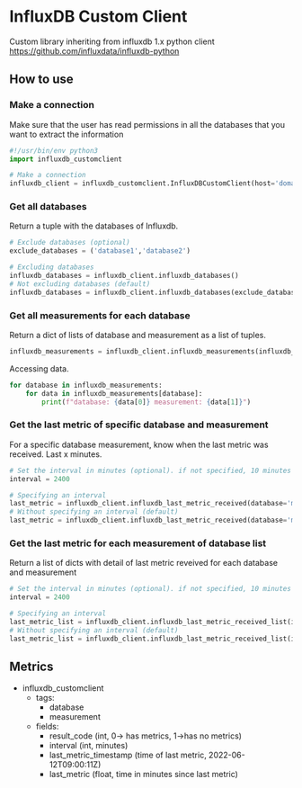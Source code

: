 # InfluxDB Custom Client
Custom library inheriting from influxdb 1.x python client https://github.com/influxdata/influxdb-python

## How to use

### Make a connection

Make sure that the user has read permissions in all the databases that you want to extract the information

```python
#!/usr/bin/env python3
import influxdb_customclient

# Make a connection
influxdb_client = influxdb_customclient.InfluxDBCustomClient(host='domain/ip_address', port=8086, username='my_username', password='my_password', ssl=False, verify_ssl=False)
```

### Get all databases
Return a tuple with the databases of Influxdb.

```python
# Exclude databases (optional)
exclude_databases = ('database1','database2')

# Excluding databases 
influxdb_databases = influxdb_client.influxdb_databases()
# Not excluding databases (default)
influxdb_databases = influxdb_client.influxdb_databases(exclude_databases=exclude_databases)
```

### Get all measurements for each database
Return a dict of lists of database and measurement as a list of tuples.

```python
influxdb_measurements = influxdb_client.influxdb_measurements(influxdb_databases=influxdb_databases)
```

Accessing data.

```python
for database in influxdb_measurements:
    for data in influxdb_measurements[database]:
        print(f"database: {data[0]} measurement: {data[1]}")
```

### Get the last metric of specific database and measurement
For a specific database measurement, know when the last metric was received. Last x minutes.

```python
# Set the interval in minutes (optional). if not specified, 10 minutes by default
interval = 2400

# Specifying an interval
last_metric = influxdb_client.influxdb_last_metric_received(database='my_database', measurement='my_measurement', interval=interval)
# Without specifying an interval (default)
last_metric = influxdb_client.influxdb_last_metric_received(database='my_database', measurement='my_measurement')
```

### Get the last metric for each measurement  of database list
Return a list of dicts with detail of last metric reveived for each database and measurement

```python
# Set the interval in minutes (optional). if not specified, 10 minutes by default
interval = 2400

# Specifying an interval
last_metric_list = influxdb_client.influxdb_last_metric_received_list(influxdb_measurements=influxdb_measurements, interval=interval)
# Without specifying an interval (default)
last_metric_list = influxdb_client.influxdb_last_metric_received_list(influxdb_measurements=influxdb_measurements)
```

## Metrics

- influxdb_customclient
	- tags:
		- database
		- measurement
	- fields:
		- result_code (int, 0-> has metrics, 1->has no metrics)
		- interval (int, minutes)
		- last_metric_timestamp (time of last metric, 2022-06-12T09:00:11Z)
		- last_metric (float, time in minutes since last metric)
